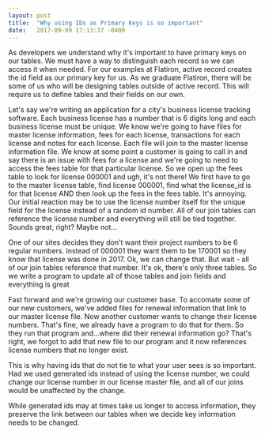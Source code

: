 ```yaml
---
layout: post
title:  "Why using IDs as Primary Keys is so important"
date:   2017-09-09 17:13:37 -0400
---
```



As developers we understand why it's important to have primary keys on our tables.  We must have a way to distinguish each record so we can access it when needed.  For our examples at Flatiron, active record creates the id field as our primary key for us.  As we graduate Flatiron, there will be some of us who will be designing tables outside of active record.  This will require us to define tables and their fields on our own.<br>

Let's say we're writing an application for a city's business license tracking software.  Each business license has a number that is 6 digits long and each business license must be unique.  We know we're going to have files for master license information, fees for each license, transactions for each license and notes for each license.  Each file will join to the master license information file.  We know at some point a customer is going to call in and say there is an issue with fees for a license and we're going to need to access the fees table for that particular license. So we open up the fees table to look for license 000001 and ugh, it's not there!  We first have to go to the master license table, find license 000001, find what the license_id is for that license AND then look up the fees in the fees table.  It's annoying.  Our initial reaction may be to use the license number itself for the unique field for the license instead of a random id number.  All of our join tables can reference the license number and everything will still be tied together. Sounds great, right?  Maybe not...<br>

One of our sites decides they don't want their project numbers to be 6 regular numbers.  Instead of 000001 they want them to be 170001 so they know that license was done in 2017.  Ok, we can change that.  But wait - all of our join tables reference that number.  It's ok, there's only three tables.  So we write a program to update all of those tables and join fields and everything is great  <br>

Fast forward and we're growing our customer base.  To accomate some of our new customers, we've added files for renewal information that link to our master license file.  Now another customer wants to change their license numbers.  That's fine, we already have a program to do that for them.  So they run that program and...where did their renewal information go?  That's right, we forgot to add that new file to our program and it now references license numbers that no longer exist. <br>

This is why having ids that do not tie to what your user sees is so important.  Had we used generated ids instead of using the license number, we could change our license number in our license master file, and all of our joins would be unaffected by the change. <br>

While generated ids may at times take us longer to access information, they preserve the link between our tables when we decide key information needs to be changed. 

